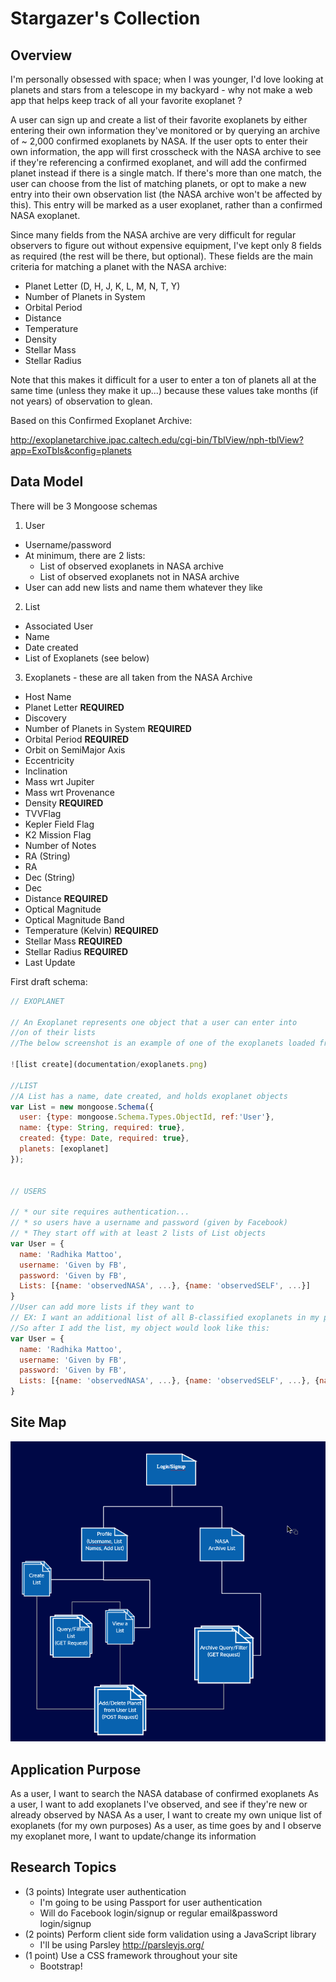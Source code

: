 
# Stargazer's Collection

## Overview

I'm personally obsessed with space; when I was younger, I'd love looking at planets and stars from a telescope in my backyard - why not make a web app that helps keep track of all your favorite exoplanet ?

A user can sign up and create a list of their favorite exoplanets by either entering their own information they've monitored or by querying an archive of ~ 2,000 confirmed exoplanets by NASA. If the user opts to enter their own information, the app will first crosscheck with the NASA archive to see if they're referencing a confirmed exoplanet, and will add the confirmed planet instead if there is a single match. If there's more than one match, the user can choose from the list of matching planets, or opt to make a new entry into their own observation list (the NASA archive won't be affected by this). This entry will be marked as a user exoplanet, rather than a confirmed NASA exoplanet.

Since many fields from the NASA archive are very difficult for regular observers to figure out without expensive equipment, I've kept only 8 fields as required (the rest will be there, but optional). These fields are the main criteria for matching a planet with the NASA archive:

* Planet Letter (D, H, J, K, L, M, N, T, Y)
* Number of Planets in System
* Orbital Period
* Distance
* Temperature
* Density
* Stellar Mass
* Stellar Radius

Note that this makes it difficult for a user to enter a ton of planets all at the same time (unless they make it up...) because these values take months (if not years) of observation to glean.


Based on this Confirmed Exoplanet Archive:

http://exoplanetarchive.ipac.caltech.edu/cgi-bin/TblView/nph-tblView?app=ExoTbls&config=planets



## Data Model

There will be 3 Mongoose schemas

1. User
  * Username/password
  * At minimum, there are 2 lists:
    * List of observed exoplanets in NASA archive
    * List of observed exoplanets not in NASA archive
  * User can add new lists and name them whatever they like
2. List
  * Associated User
  * Name
  * Date created
  * List of Exoplanets (see below)
3. Exoplanets - these are all taken from the NASA Archive
  * Host Name
  * Planet Letter **REQUIRED**
  * Discovery
  * Number of Planets in System **REQUIRED**
  * Orbital Period **REQUIRED**
  * Orbit on SemiMajor Axis
  * Eccentricity
  * Inclination
  * Mass wrt Jupiter
  * Mass wrt Provenance
  * Density **REQUIRED**
  * TVVFlag
  * Kepler Field Flag
  * K2 Mission Flag
  * Number of Notes
  * RA (String)
  * RA
  * Dec (String)
  * Dec
  * Distance **REQUIRED**
  * Optical Magnitude
  * Optical Magnitude Band
  * Temperature (Kelvin) **REQUIRED**
  * Stellar Mass **REQUIRED**
  * Stellar Radius **REQUIRED**
  * Last Update



First draft schema:

```javascript
// EXOPLANET

// An Exoplanet represents one object that a user can enter into
//on of their lists
//The below screenshot is an example of one of the exoplanets loaded from NASA's exoplanet archive

![list create](documentation/exoplanets.png)

//LIST
//A List has a name, date created, and holds exoplanet objects
var List = new mongoose.Schema({
  user: {type: mongoose.Schema.Types.ObjectId, ref:'User'},
  name: {type: String, required: true},
  created: {type: Date, required: true},
  planets: [exoplanet]
});


// USERS

// * our site requires authentication...
// * so users have a username and password (given by Facebook)
// * They start off with at least 2 lists of List objects
var User = {
  name: 'Radhika Mattoo',
  username: 'Given by FB',
  password: 'Given by FB',
  Lists: [{name: 'observedNASA', ...}, {name: 'observedSELF', ...}]
}
//User can add more lists if they want to
// EX: I want an additional list of all B-classified exoplanets in my profile, because they're my favorite
//So after I add the list, my object would look like this:
var User = {
  name: 'Radhika Mattoo',
  username: 'Given by FB',
  password: 'Given by FB',
  Lists: [{name: 'observedNASA', ...}, {name: 'observedSELF', ...}, {name:'BPlanets', ...}]
}


```

## Site Map

![list create](documentation/SiteMap.png)

## Application Purpose

As a user, I want to search the NASA database of confirmed exoplanets
As a user, I want to add exoplanets I've observed, and see if they're new or already observed by NASA
As a user, I want to create my own unique list of exoplanets (for my own purposes)
As a user, as time goes by and I observe my exoplanet more, I want to update/change its information


## Research Topics


* (3 points) Integrate user authentication
    * I'm going to be using Passport for user authentication
    * Will do Facebook login/signup or regular email&password login/signup
* (2 points) Perform client side form validation using a JavaScript library
    * I'll be using Parsley http://parsleyjs.org/
* (1 point) Use a CSS framework throughout your site
    * Bootstrap!

